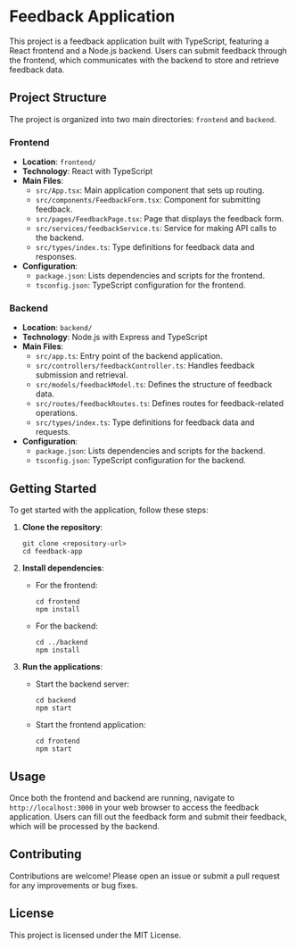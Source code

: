 # Feedback Application

This project is a feedback application built with TypeScript, featuring a React frontend and a Node.js backend. Users can submit feedback through the frontend, which communicates with the backend to store and retrieve feedback data.

## Project Structure

The project is organized into two main directories: `frontend` and `backend`.

### Frontend

- **Location**: `frontend/`
- **Technology**: React with TypeScript
- **Main Files**:
  - `src/App.tsx`: Main application component that sets up routing.
  - `src/components/FeedbackForm.tsx`: Component for submitting feedback.
  - `src/pages/FeedbackPage.tsx`: Page that displays the feedback form.
  - `src/services/feedbackService.ts`: Service for making API calls to the backend.
  - `src/types/index.ts`: Type definitions for feedback data and responses.
- **Configuration**:
  - `package.json`: Lists dependencies and scripts for the frontend.
  - `tsconfig.json`: TypeScript configuration for the frontend.

### Backend

- **Location**: `backend/`
- **Technology**: Node.js with Express and TypeScript
- **Main Files**:
  - `src/app.ts`: Entry point of the backend application.
  - `src/controllers/feedbackController.ts`: Handles feedback submission and retrieval.
  - `src/models/feedbackModel.ts`: Defines the structure of feedback data.
  - `src/routes/feedbackRoutes.ts`: Defines routes for feedback-related operations.
  - `src/types/index.ts`: Type definitions for feedback data and requests.
- **Configuration**:
  - `package.json`: Lists dependencies and scripts for the backend.
  - `tsconfig.json`: TypeScript configuration for the backend.

## Getting Started

To get started with the application, follow these steps:

1. **Clone the repository**:
   ```
   git clone <repository-url>
   cd feedback-app
   ```

2. **Install dependencies**:
   - For the frontend:
     ```
     cd frontend
     npm install
     ```
   - For the backend:
     ```
     cd ../backend
     npm install
     ```

3. **Run the applications**:
   - Start the backend server:
     ```
     cd backend
     npm start
     ```
   - Start the frontend application:
     ```
     cd frontend
     npm start
     ```

## Usage

Once both the frontend and backend are running, navigate to `http://localhost:3000` in your web browser to access the feedback application. Users can fill out the feedback form and submit their feedback, which will be processed by the backend.

## Contributing

Contributions are welcome! Please open an issue or submit a pull request for any improvements or bug fixes.

## License

This project is licensed under the MIT License.